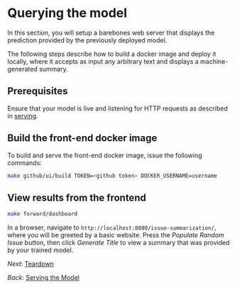 # Querying the model

In this section, you will setup a barebones web server that displays the
prediction provided by the previously deployed model.

The following steps describe how to build a docker image and deploy it locally,
where it accepts as input any arbitrary text and displays a machine-generated
summary.


## Prerequisites

Ensure that your model is live and listening for HTTP requests as described in
[serving](03_serving_the_model.md).


## Build the front-end docker image

To build and serve the front-end docker image, issue the following commands:

```bash
make github/ui/build TOKEN=<github token> DOCKER_USERNAME=username
```

## View results from the frontend

```bash
make forward/dashboard
```

In a browser, navigate to `http://localhost:8080/issue-summarization/`, where
you will be greeted by a basic website. Press the *Populate Random Issue*
button, then click *Generate Title* to view
a summary that was provided by your trained model.

*Next*: [Teardown](05_teardown.md)

*Back*: [Serving the Model](03_serving_the_model.md)

